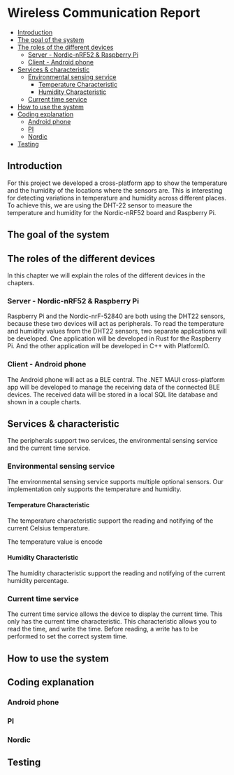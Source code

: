 # Wireless Communication Report <!-- omit in toc -->

- [Introduction](#introduction)
- [The goal of the system](#the-goal-of-the-system)
- [The roles of the different devices](#the-roles-of-the-different-devices)
  - [Server - Nordic-nRF52 \& Raspberry Pi](#server---nordic-nrf52--raspberry-pi)
  - [Client - Android phone](#client---android-phone)
- [Services \& characteristic](#services--characteristic)
  - [Environmental sensing service](#environmental-sensing-service)
    - [Temperature Characteristic](#temperature-characteristic)
    - [Humidity Characteristic](#humidity-characteristic)
  - [Current time service](#current-time-service)
- [How to use the system](#how-to-use-the-system)
- [Coding explanation](#coding-explanation)
  - [Android phone](#android-phone)
  - [PI](#pi)
  - [Nordic](#nordic)
- [Testing](#testing)

## Introduction

For this project we developed a cross-platform app to show the temperature and the humidity of the locations where the sensors are. This is interesting for detecting variations in temperature and humidity across different places. To achieve this, we
are using the DHT-22 sensor to measure the temperature and humidity for the Nordic-nRF52 board and Raspberry Pi.

## The goal of the system


## The roles of the different devices
In this chapter we will explain the roles of the different devices in the chapters.

### Server - Nordic-nRF52 & Raspberry Pi

Raspberry Pi and the Nordic-nrF-52840 are both using the DHT22 sensors, because these two devices will act as peripherals. To read the temperature and humidity values from the DHT22 sensors, two separate applications will be developed. One application will be developed in Rust for the Raspberry Pi. And the other application will be developed in C++ with PlatformIO.


### Client - Android phone
The Android phone will act as a BLE central. The .NET MAUI cross-platform app will be developed to manage the receiving data of the connected BLE devices. The received data will be stored in a local SQL lite database and shown in a couple charts.

## Services & characteristic

The peripherals support two services, the environmental sensing service and the current time service.

### Environmental sensing service

The environmental sensing service supports multiple optional sensors. Our implementation only supports the temperature and humidity.

#### Temperature Characteristic

The temperature characteristic support the reading and notifying of the current Celsius temperature.

The temperature value is encode

#### Humidity Characteristic

The humidity characteristic support the reading and notifying of the current humidity percentage.

### Current time service

The current time service allows the device to display the current time.
This only has the current time characteristic. This characteristic allows you to read the time, and write the time. Before reading, a write has to be performed to set the correct system time.   

## How to use the system


## Coding explanation

### Android phone

### PI



### Nordic


## Testing


